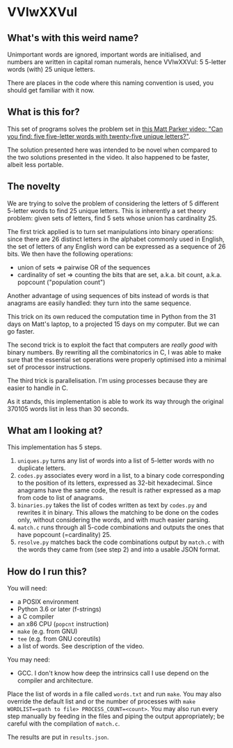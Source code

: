 # VVlwXXVul

## What's with this weird name?

Unimportant words are ignored, important words are initialised, and numbers are
written in capital roman numerals, hence VVlwXXVul: 5 5-letter words (with) 25
unique letters.

There are places in the code where this naming convention is used, you should
get familiar with it now.

## What is this for?

This set of programs solves the problem set in [this Matt Parker video: "Can you find: five five-letter words with twenty-five unique letters?"](https://youtu.be/_-AfhLQfb6w).

The solution presented here was intended to be novel when compared to the two
solutions presented in the video. It also happened to be faster, albeit less
portable.

## The novelty

We are trying to solve the problem of considering the letters of 5 different
5-letter words to find 25 unique letters. This is inherently a set theory
problem: given sets of letters, find 5 sets whose union has cardinality 25.

The first trick applied is to turn set manipulations into binary operations:
since there are 26 distinct letters in the alphabet commonly used in English,
the set of letters of any English word can be expressed as a sequence of 26
bits. We then have the following operations:

* union of sets => pairwise OR of the sequences
* cardinality of set => counting the bits that are set, a.k.a. bit count, a.k.a.
  popcount ("population count")

Another advantage of using sequences of bits instead of words is that anagrams
are easily handled: they turn into the same sequence.

This trick on its own reduced the computation time in Python from the 31 days on
Matt's laptop, to a projected 15 days on my computer. But we can go faster.

The second trick is to exploit the fact that computers are _really good_ with
binary numbers. By rewriting all the combinatorics in C, I was able to make sure
that the essential set operations were properly optimised into a minimal set of
processor instructions.

The third trick is parallelisation. I'm using processes because they are easier
to handle in C.

As it stands, this implementation is able to work its way through the original
370105 words list in less than 30 seconds.

## What am I looking at?

This implementation has 5 steps.

1. `uniques.py` turns any list of words into a list of 5-letter words with no
   duplicate letters.
2. `codes.py` associates every word in a list, to a binary code corresponding to
   the position of its letters, expressed as 32-bit hexadecimal. Since anagrams
   have the same code, the result is rather expressed as a map from code to list
   of anagrams.
3. `binaries.py` takes the list of codes written as text by `codes.py` and
   rewrites it in binary. This allows the matching to be done on the codes only,
   without considering the words, and with much easier parsing.
4. `match.c` runs through all 5-code combinations and outputs the ones that have
   popcount (=cardinality) 25.
5. `resolve.py` matches back the code combinations output by `match.c` with the
   words they came from (see step 2) and into a usable JSON format.

## How do I run this?

You will need:

* a POSIX environment
* Python 3.6 or later (f-strings)
* a C compiler
* an x86 CPU (`popcnt` instruction)
* `make` (e.g. from GNU)
* `tee` (e.g. from GNU coreutils)
* a list of words. See description of the video.

You may need:

* GCC. I don't know how deep the intrinsics call I use depend on the compiler
  and architecture.

Place the list of words in a file called `words.txt` and run `make`. You may
also override the default list and or the number of processes with `make
WORDLIST=<path to file> PROCESS_COUNT=<count>`. You may also run every step
manually by feeding in the files and piping the output appropriately; be careful
with the compilation of `match.c`.

The results are put in `results.json`.
